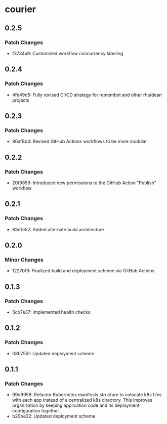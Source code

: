 # courier

## 0.2.5

### Patch Changes

- f3734a9: Customized workflow concurrency labeling

## 0.2.4

### Patch Changes

- 4fe49d5: Fully revised CI/CD strategy for remembot and other rhuidean projects

## 0.2.3

### Patch Changes

- 86af8b4: Revised GitHub Actions workflows to be more modular

## 0.2.2

### Patch Changes

- 20f9859: Introduced new permissions to the GitHub Action "Publish" workflow

## 0.2.1

### Patch Changes

- 83d1e52: Added alternate build architecture

## 0.2.0

### Minor Changes

- 1227b19: Finalized build and deployment scheme via GitHub Actions

## 0.1.3

### Patch Changes

- 5cb7e37: Implemented health checks

## 0.1.2

### Patch Changes

- 080755f: Updated deployment scheme

## 0.1.1

### Patch Changes

- 99d9958: Refactor Kubernetes manifests structure to colocate k8s files with each app instead of a centralized k8s directory. This improves organization by keeping application code and its deployment configuration together.
- b29be22: Updated deployment scheme
